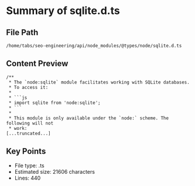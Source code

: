 # Summary of sqlite.d.ts
  
## File Path
`/home/tabs/seo-engineering/api/node_modules/@types/node/sqlite.d.ts`

## Content Preview
```
/**
 * The `node:sqlite` module facilitates working with SQLite databases.
 * To access it:
 *
 * ```js
 * import sqlite from 'node:sqlite';
 * ```
 *
 * This module is only available under the `node:` scheme. The following will not
 * work:
[...truncated...]
```

## Key Points
- File type: .ts
- Estimated size: 21606 characters
- Lines: 440
